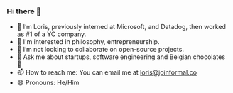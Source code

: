 ### Hi there 👋


- 🔭 I’m Loris, previously interned at Microsoft, and Datadog, then worked as #1 of a YC company.
- 👀 I'm interested in philosophy, entrepreneurship.
- 👯 I’m not looking to collaborate on open-source projects.
- 💬 Ask me about startups, software engineering and Belgian chocolates 🍫
- 📫 How to reach me: You can email me at loris@joinformal.co
- 😄 Pronouns: He/Him

